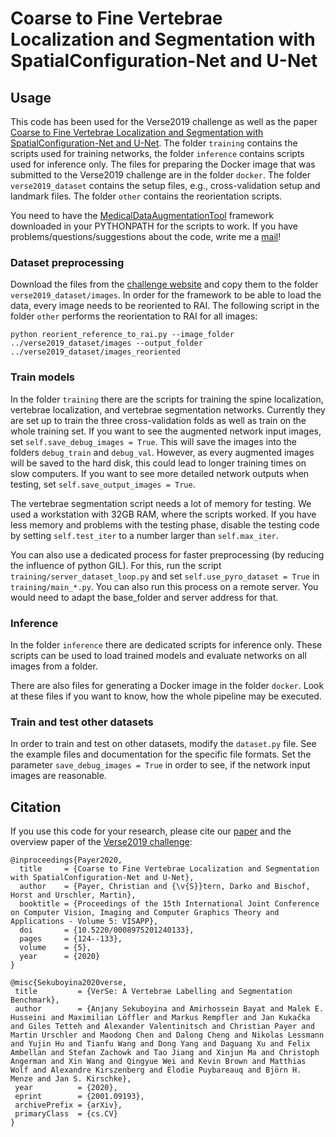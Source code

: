 # Coarse to Fine Vertebrae Localization and Segmentation with SpatialConfiguration-Net and U-Net

## Usage
This code has been used for the Verse2019 challenge as well as the paper [Coarse to Fine Vertebrae Localization and Segmentation with SpatialConfiguration-Net and U-Net](https://doi.org/10.5220/0008975201240133). The folder `training` contains the scripts used for training networks, the folder `inference` contains scripts used for inference only. The files for preparing the Docker image that was submitted to the Verse2019 challenge are in the folder `docker`. The folder `verse2019_dataset` contains the setup files, e.g., cross-validation setup and landmark files. The folder `other` contains the reorientation scripts.

You need to have the [MedicalDataAugmentationTool](https://github.com/christianpayer/MedicalDataAugmentationTool) framework downloaded in your PYTHONPATH for the scripts to work.
If you have problems/questions/suggestions about the code, write me a [mail](mailto:christian.payer@gmx.net)!

### Dataset preprocessing
Download the files from the [challenge website](https://verse2019.grand-challenge.org/) and copy them to the folder `verse2019_dataset/images`. In order for the framework to be able to load the data, every image needs to be reoriented to RAI. The following script in the folder `other` performs the reorientation to RAI for all images:

`python reorient_reference_to_rai.py --image_folder ../verse2019_dataset/images --output_folder ../verse2019_dataset/images_reoriented`

### Train models
In the folder `training` there are the scripts for training the spine localization, vertebrae localization, and vertebrae segmentation networks. Currently they are set up to train the three cross-validation folds as well as train on the whole training set. If you want to see the augmented network input images, set `self.save_debug_images = True`. This will save the images into the folders `debug_train` and `debug_val`. However, as every augmented images will be saved to the hard disk, this could lead to longer training times on slow computers.
If you want to see more detailed network outputs when testing, set `self.save_output_images = True`.

The vertebrae segmentation script needs a lot of memory for testing. We used a workstation with 32GB RAM, where the scripts worked. If you have less memory and problems with the testing phase, disable the testing code by setting `self.test_iter` to a number larger than `self.max_iter`.

You can also use a dedicated process for faster preprocessing (by reducing the influence of python GIL). For this, run the script `training/server_dataset_loop.py` and set `self.use_pyro_dataset = True` in `training/main_*.py`. You can also run this process on a remote server. You would need to adapt the base_folder and server address for that.

### Inference
In the folder `inference` there are dedicated scripts for inference only. These scripts can be used to load trained models and evaluate networks on all images from a folder.

There are also files for generating a Docker image in the folder `docker`. Look at these files if you want to know, how the whole pipeline may be executed.

### Train and test other datasets
In order to train and test on other datasets, modify the `dataset.py` file. See the example files and documentation for the specific file formats. Set the parameter `save_debug_images = True` in order to see, if the network input images are reasonable.

## Citation
If you use this code for your research, please cite our [paper](https://doi.org/10.5220/0008975201240133) and the overview paper of the [Verse2019 challenge](https://arxiv.org/abs/2001.09193):

```
@inproceedings{Payer2020,
  title     = {Coarse to Fine Vertebrae Localization and Segmentation with SpatialConfiguration-Net and U-Net},
  author    = {Payer, Christian and {\v{S}}tern, Darko and Bischof, Horst and Urschler, Martin},
  booktitle = {Proceedings of the 15th International Joint Conference on Computer Vision, Imaging and Computer Graphics Theory and Applications - Volume 5: VISAPP},
  doi       = {10.5220/0008975201240133},
  pages     = {124--133},
  volume    = {5},
  year      = {2020}
}
```

```
@misc{Sekuboyina2020verse,
 title         = {VerSe: A Vertebrae Labelling and Segmentation Benchmark},
 author        = {Anjany Sekuboyina and Amirhossein Bayat and Malek E. Husseini and Maximilian Löffler and Markus Rempfler and Jan Kukačka and Giles Tetteh and Alexander Valentinitsch and Christian Payer and Martin Urschler and Maodong Chen and Dalong Cheng and Nikolas Lessmann and Yujin Hu and Tianfu Wang and Dong Yang and Daguang Xu and Felix Ambellan and Stefan Zachowk and Tao Jiang and Xinjun Ma and Christoph Angerman and Xin Wang and Qingyue Wei and Kevin Brown and Matthias Wolf and Alexandre Kirszenberg and Élodie Puybareauq and Björn H. Menze and Jan S. Kirschke},
 year          = {2020},
 eprint        = {2001.09193},
 archivePrefix = {arXiv},
 primaryClass  = {cs.CV}
}
```
